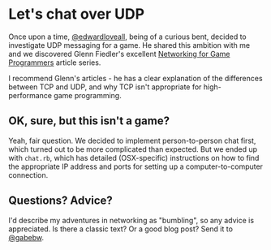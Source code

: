 # Let's chat over UDP

Once upon a time, [@edwardloveall], being of a curious bent, decided to
investigate UDP messaging for a game. He shared this ambition with me and we
discovered Glenn Fiedler's excellent [Networking for Game Programmers] article
series.

I recommend Glenn's articles - he has a clear explanation of the differences
between TCP and UDP, and why TCP isn't appropriate for high-performance game
programming.

[@edwardloveall]: https://twitter.com/edwardloveall
[Networking for Game Programmers]: http://gafferongames.com/networking-for-game-programmers/udp-vs-tcp/

## OK, sure, but this isn't a game?

Yeah, fair question. We decided to implement person-to-person chat first, which
turned out to be more complicated than expected. But we ended up with `chat.rb`,
which has detailed (OSX-specific) instructions on how to find the appropriate IP
address and ports for setting up a computer-to-computer connection.

## Questions? Advice?

I'd describe my adventures in networking as "bumbling", so any advice is
appreciated. Is there a classic text? Or a good blog post? Send it to [@gabebw].

[@gabebw]: https://twitter.com/gabebw
